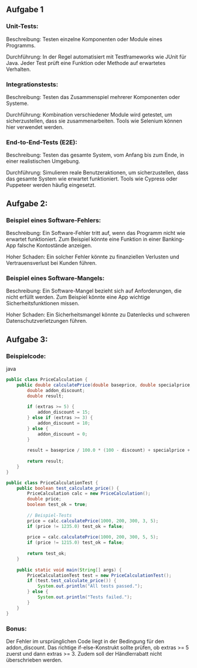 ## Aufgabe 1
### Unit-Tests:

Beschreibung: Testen einzelne Komponenten oder Module eines Programms.  

Durchführung: In der Regel automatisiert mit Testframeworks wie JUnit für Java. Jeder Test prüft eine Funktion oder Methode auf erwartetes Verhalten.

### Integrationstests:

Beschreibung: Testen das Zusammenspiel mehrerer Komponenten oder Systeme.  

Durchführung: Kombination verschiedener Module wird getestet, um sicherzustellen, dass sie zusammenarbeiten. Tools wie Selenium können hier verwendet werden.

### End-to-End-Tests (E2E):

Beschreibung: Testen das gesamte System, vom Anfang bis zum Ende, in einer realistischen Umgebung.  

Durchführung: Simulieren reale Benutzeraktionen, um sicherzustellen, dass das gesamte System wie erwartet funktioniert. Tools wie Cypress oder Puppeteer werden häufig eingesetzt.

## Aufgabe 2: 
### Beispiel eines Software-Fehlers:

Beschreibung: Ein Software-Fehler tritt auf, wenn das Programm nicht wie erwartet funktioniert. Zum Beispiel könnte eine Funktion in einer Banking-App falsche Kontostände anzeigen.

Hoher Schaden: Ein solcher Fehler könnte zu finanziellen Verlusten und Vertrauensverlust bei Kunden führen.

### Beispiel eines Software-Mangels:

Beschreibung: Ein Software-Mangel bezieht sich auf Anforderungen, die nicht erfüllt werden. Zum Beispiel könnte eine App wichtige Sicherheitsfunktionen missen.

Hoher Schaden: Ein Sicherheitsmangel könnte zu Datenlecks und schweren Datenschutzverletzungen führen.

## Aufgabe 3:
### Beispielcode:
java

```java
public class PriceCalculation {
    public double calculatePrice(double baseprice, double specialprice, double extraprice, int extras, double discount) {
        double addon_discount;
        double result;
        
        if (extras >= 5) {
            addon_discount = 15;
        } else if (extras >= 3) {
            addon_discount = 10;
        } else {
            addon_discount = 0;
        }
        
        result = baseprice / 100.0 * (100 - discount) + specialprice + extraprice / 100.0 * (100 - addon_discount);
        
        return result;
    }
}

public class PriceCalculationTest {
    public boolean test_calculate_price() {
        PriceCalculation calc = new PriceCalculation();
        double price;
        boolean test_ok = true;
        
        // Beispiel-Tests
        price = calc.calculatePrice(1000, 200, 300, 3, 5);
        if (price != 1235.0) test_ok = false;
        
        price = calc.calculatePrice(1000, 200, 300, 5, 5);
        if (price != 1215.0) test_ok = false;
        
        return test_ok;
    }
    
    public static void main(String[] args) {
        PriceCalculationTest test = new PriceCalculationTest();
        if (test.test_calculate_price()) {
            System.out.println("All tests passed.");
        } else {
            System.out.println("Tests failed.");
        }
    }
}
```

### Bonus:   
Der Fehler im ursprünglichen Code liegt in der Bedingung für den addon_discount. Das richtige if-else-Konstrukt sollte prüfen, ob extras >= 5 zuerst und dann extras >= 3. Zudem soll der Händlerrabatt nicht überschrieben werden.